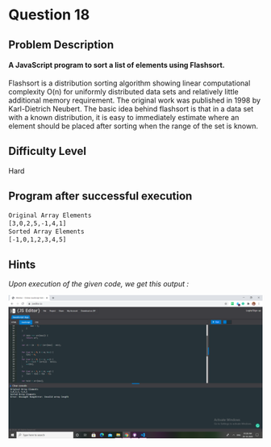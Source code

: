 # Question 18

## Problem Description

#### A JavaScript program to sort a list of elements using Flashsort.

Flashsort is a distribution sorting algorithm showing linear computational complexity O(n) for uniformly distributed data sets and relatively little additional memory requirement. The original work was published in 1998 by Karl-Dietrich Neubert.
The basic idea behind flashsort is that in a data set with a known distribution, it is easy to immediately estimate where an element should be placed after sorting when the range of the set is known.

## Difficulty Level

Hard

## Program after successful execution

```
Original Array Elements
[3,0,2,5,-1,4,1]
Sorted Array Elements
[-1,0,1,2,3,4,5]
```

## Hints

*Upon execution of the given code, we get this output :*

![Hint](challenge_18.png)
